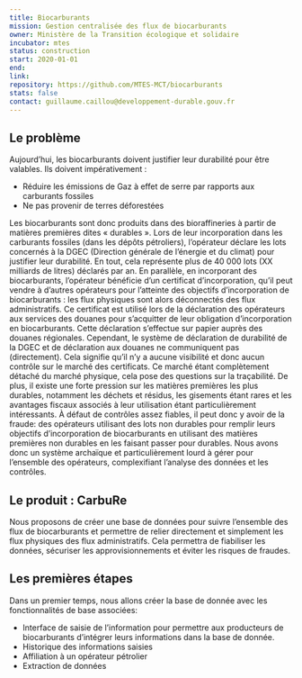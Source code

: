 ```yaml
---
title: Biocarburants
mission: Gestion centralisée des flux de biocarburants
owner: Ministère de la Transition écologique et solidaire
incubator: mtes
status: construction
start: 2020-01-01
end: 
link: 
repository: https://github.com/MTES-MCT/biocarburants
stats: false
contact: guillaume.caillou@developpement-durable.gouv.fr
---
```


## Le problème

Aujourd’hui, les biocarburants doivent justifier leur durabilité pour être valables.
Ils doivent impérativement :
- Réduire les émissions de Gaz à effet de serre par rapports aux carburants fossiles
- Ne pas provenir de terres déforestées

Les biocarburants sont donc produits dans des bioraffineries à partir de matières premières dites « durables ». Lors de leur incorporation dans les carburants fossiles (dans les dépôts pétroliers), l’opérateur déclare les lots concernés à la DGEC (Direction générale de l’énergie et du climat) pour justifier leur durabilité. En tout, cela représente plus de 40 000 lots (XX milliards de litres) déclarés par an. En parallèle, en incorporant des biocarburants, l’opérateur bénéficie d’un certificat d’incorporation, qu’il peut vendre à d’autres opérateurs pour l’atteinte des objectifs d’incorporation de biocarburants : les flux physiques sont alors déconnectés des flux administratifs. Ce certificat est utilisé lors de la déclaration des opérateurs aux services des douanes pour s’acquitter de leur obligation d’incorporation en biocarburants. Cette déclaration s’effectue sur papier auprès des douanes régionales.
Cependant, le système de déclaration de durabilité de la DGEC et de déclaration aux douanes ne communiquent pas (directement). Cela signifie qu’il n’y a aucune visibilité et donc aucun contrôle sur le marché des certificats. Ce marché étant complètement détaché du marché physique, cela pose des questions sur la traçabilité.
De plus, il existe une forte pression sur les matières premières les plus durables, notamment les déchets et résidus, les gisements étant rares et les avantages fiscaux associés à leur utilisation étant particulièrement intéressants. À défaut de contrôles assez fiables, il peut donc y avoir de la fraude: des opérateurs utilisant des lots non durables pour remplir leurs objectifs d’incorporation de biocarburants en utilisant des matières premières non durables en les faisant passer pour durables. 
Nous avons donc un système archaïque et particulièrement lourd à gérer pour l’ensemble des opérateurs, complexifiant l’analyse des données et les contrôles.

## Le produit : CarbuRe

Nous proposons de créer une base de données pour suivre l’ensemble des flux de biocarburants et permettre de relier directement et simplement les flux physiques des flux administratifs. Cela permettra de fiabiliser les données, sécuriser les approvisionnements et éviter les risques de fraudes.


## Les premières étapes

Dans un premier temps, nous allons créer la base de donnée avec les fonctionnalités de base associées:
- Interface de saisie de l’information pour permettre aux producteurs de biocarburants d’intégrer leurs informations dans la base de donnée.
- Historique des informations saisies
- Affiliation à un opérateur pétrolier
- Extraction de données
